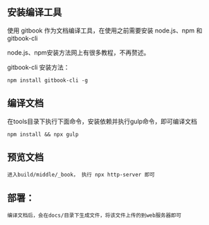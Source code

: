 ## 安装编译工具
使用 gitbook 作为文档编译工具，在使用之前需要安装 node.js、npm 和 gitbook-cli

node.js、npm安装方法网上有很多教程，不再赘述。

gitbook-cli 安装方法：

    npm install gitbook-cli -g

## 编译文档

在tools目录下执行下面命令，安装依赖并执行gulp命令，即可编译文档

    npm install && npx gulp

## 预览文档

    进入build/middle/_book， 执行 npx http-server 即可

## 部署：
    编译文档后，会在docs/目录下生成文件，将该文件上传的到web服务器即可
